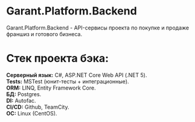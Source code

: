 # Garant.Platform.Backend
Garant.Platform.Backend - API-сервисы проекта по покупке и продаже франшиз и готового бизнеса.

# Стек проекта бэка:
<strong>Серверный язык:</strong> C#, ASP.NET Core Web API (.NET 5).<br/>
<strong>Tests:</strong> MSTest (юнит-тесты + интеграционные).<br/>
<strong>ORM:</strong> LINQ, Entity Framework Core.<br/>
<strong>БД:</strong> Postgres.<br/>
<strong>DI:</strong> Autofac.<br/>
<strong>CI/CD:</strong> Github, TeamCity.<br/>
<strong>OC:</strong> Linux (CentOS).<br/>
